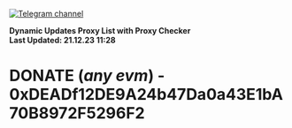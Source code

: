 [![Telegram channel](https://img.shields.io/endpoint?url=https://runkit.io/damiankrawczyk/telegram-badge/branches/master?url=https://t.me/n4z4v0d)](https://t.me/n4z4v0d) 

**Dynamic Updates Proxy List with Proxy Checker**  
**Last Updated: 21.12.23 11:28**

# DONATE (_any evm_) - 0xDEADf12DE9A24b47Da0a43E1bA70B8972F5296F2

